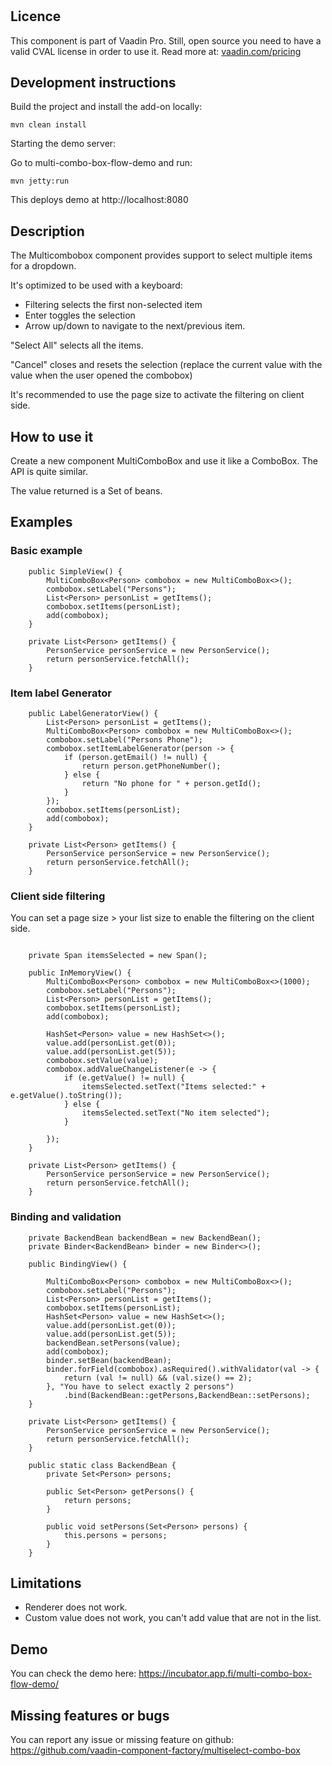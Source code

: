 # 

## Licence

This component is part of Vaadin Pro. Still, open source you need to have a valid CVAL license in order to use it. Read more at: [vaadin.com/pricing](https://vaadin.com/pricing)

## Development instructions

Build the project and install the add-on locally:
```
mvn clean install
```
Starting the demo server:

Go to multi-combo-box-flow-demo and run:
```
mvn jetty:run
```

This deploys demo at http://localhost:8080

## Description 

The Multicombobox component provides support to select multiple items for a dropdown.

It's optimized to be used with a keyboard:
* Filtering selects the first non-selected item
* Enter toggles the selection
* Arrow up/down to navigate to the next/previous item.

"Select All" selects all the items.

"Cancel" closes and resets the selection (replace the current value with the value when the user opened the combobox)

It's recommended to use the page size to activate the filtering on client side.

## How to use it

Create a new component MultiComboBox and use it like a ComboBox. The API is quite similar.

The value returned is a Set of beans.

## Examples

### Basic example

```
    public SimpleView() {
        MultiComboBox<Person> combobox = new MultiComboBox<>();
        combobox.setLabel("Persons");
        List<Person> personList = getItems();
        combobox.setItems(personList);
        add(combobox);
    }

    private List<Person> getItems() {
        PersonService personService = new PersonService();
        return personService.fetchAll();
    }
```

### Item label Generator

```
    public LabelGeneratorView() {
        List<Person> personList = getItems();
        MultiComboBox<Person> combobox = new MultiComboBox<>();
        combobox.setLabel("Persons Phone");
        combobox.setItemLabelGenerator(person -> {
            if (person.getEmail() != null) {
                return person.getPhoneNumber();
            } else {
                return "No phone for " + person.getId();
            }
        });
        combobox.setItems(personList);
        add(combobox);
    }

    private List<Person> getItems() {
        PersonService personService = new PersonService();
        return personService.fetchAll();
    }
```

### Client side filtering

You can set a page size > your list size to enable the filtering on the client side.

```

    private Span itemsSelected = new Span();

    public InMemoryView() {
        MultiComboBox<Person> combobox = new MultiComboBox<>(1000);
        combobox.setLabel("Persons");
        List<Person> personList = getItems();
        combobox.setItems(personList);
        add(combobox);

        HashSet<Person> value = new HashSet<>();
        value.add(personList.get(0));
        value.add(personList.get(5));
        combobox.setValue(value);
        combobox.addValueChangeListener(e -> {
            if (e.getValue() != null) {
                itemsSelected.setText("Items selected:" + e.getValue().toString());
            } else {
                itemsSelected.setText("No item selected");
            }

        });
    }

    private List<Person> getItems() {
        PersonService personService = new PersonService();
        return personService.fetchAll();
    }
```

### Binding and validation

```
    private BackendBean backendBean = new BackendBean();
    private Binder<BackendBean> binder = new Binder<>();

    public BindingView() {

        MultiComboBox<Person> combobox = new MultiComboBox<>();
        combobox.setLabel("Persons");
        List<Person> personList = getItems();
        combobox.setItems(personList);
        HashSet<Person> value = new HashSet<>();
        value.add(personList.get(0));
        value.add(personList.get(5));
        backendBean.setPersons(value);
        add(combobox);
        binder.setBean(backendBean);
        binder.forField(combobox).asRequired().withValidator(val -> {
            return (val != null) && (val.size() == 2);
        }, "You have to select exactly 2 persons")
            .bind(BackendBean::getPersons,BackendBean::setPersons);
    }

    private List<Person> getItems() {
        PersonService personService = new PersonService();
        return personService.fetchAll();
    }

    public static class BackendBean {
        private Set<Person> persons;

        public Set<Person> getPersons() {
            return persons;
        }

        public void setPersons(Set<Person> persons) {
            this.persons = persons;
        }
    }
```

## Limitations

* Renderer does not work.
* Custom value does not work, you can't add value that are not in the list.

## Demo

You can check the demo here: https://incubator.app.fi/multi-combo-box-flow-demo/

## Missing features or bugs

You can report any issue or missing feature on github: https://github.com/vaadin-component-factory/multiselect-combo-box
